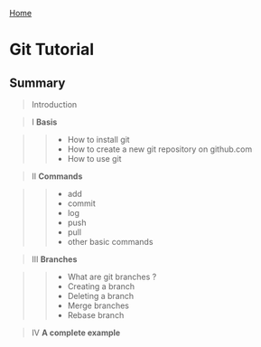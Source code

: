 [Home](index.md)

# Git Tutorial

## Summary

> Introduction

> I **Basis**

> > * How to install git
> > * How to create a new git repository on github.com
> > * How to use git

> II **Commands**

> > * add
> > * commit
> > * log
> > * push
> > * pull
> > * other basic commands

> III **Branches**

> > * What are git branches ?
> > * Creating a branch
> > * Deleting a branch
> > * Merge branches
> > * Rebase branch

> IV **A complete example**